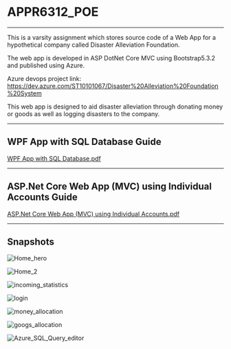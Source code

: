 # APPR6312_POE
-------------------------------------------------------------------------------------------------------------------------------------

This is a varsity assignment which stores source code of a Web App for a hypothetical company called Disaster Alleviation Foundation.

The web app is developed in ASP DotNet Core MVC using Bootstrap5.3.2 and published using Azure.

Azure devops project link: https://dev.azure.com/ST10101067/Disaster%20Alleviation%20Foundation%20System 

This web app is designed to aid disaster alleviation through donating money or goods as well as logging disasters to the company. 

-------------------------------------------------------------------------------------------------------------------------------------

WPF App with SQL Database Guide
-------------------------------
[WPF App with SQL Database.pdf](https://github.com/AaronFourie/ASP.Net-Core-MVC-Disaster-Alleviation-Foundation-Web-App/files/13762654/WPF.App.with.SQL.Database.pdf)

-------------------------------------------------------------------------------------------------------------------------------------

ASP.Net Core Web App (MVC) using Individual Accounts Guide
----------------------------------------------------------

[ASP.Net Core Web App (MVC) using Individual Accounts.pdf](https://github.com/AaronFourie/ASP.Net-Core-MVC-Disaster-Alleviation-Foundation-Web-App/files/13762655/ASP.Net.Core.Web.App.MVC.using.Individual.Accounts.pdf)

-------------------------------------------------------------------------------------------------------------------------------------

Snapshots
------
![Home_hero](https://github.com/AaronFourie/APPR6312_POE/assets/103949239/92c0b8da-5ecd-4ba8-9e7a-d4b3fd0dc118)

![Home_2](https://github.com/AaronFourie/APPR6312_POE/assets/103949239/50490155-5bd2-4c2e-a452-2476eaa5e430)

![incoming_statistics](https://github.com/AaronFourie/APPR6312_POE/assets/103949239/115cba1d-fb8e-4023-b4b6-a29944bb701b)

![login](https://github.com/AaronFourie/APPR6312_POE/assets/103949239/9012cc52-480e-4d0c-95b1-24a181247aa0)

![money_allocation](https://github.com/AaronFourie/APPR6312_POE/assets/103949239/1ef3c27e-b6fd-423d-9748-81a3c693dbeb)

![googs_allocation](https://github.com/AaronFourie/APPR6312_POE/assets/103949239/1bda2c09-7113-4e20-ab33-5d98bc0950e5)

![Azure_SQL_Query_editor](https://github.com/AaronFourie/APPR6312_POE/assets/103949239/e92df15e-858b-4df0-a68c-99fde8e9db17)
